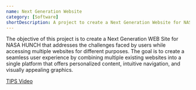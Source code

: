 ```yaml
---
name: Next Generation Website
category: [Software]
shortDescription: A project to create a Next Generation Website for NASA HUNCH, offering a seamless user experience by combining multiple existing websites into a single platform.
---
```


The objective of this project is to create a Next Generation WEB Site for NASA HUNCH that addresses the challenges faced by users while accessing multiple websites for different purposes. The goal is to create a seamless user experience by combining multiple existing websites into a single platform that offers personalized content, intuitive navigation, and visually appealing graphics.

[TIPS Video](https://www.youtube.com/watch?v=NBPSXxg-0KI)
